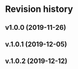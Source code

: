 Revision history
===================




v1.0.0 (2019-11-26)
-------------------

v.1.0.1 (2019-12-05)
-------------------

v.1.0.2 (2019-12-12)
-------------------
